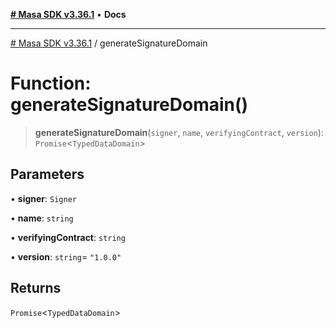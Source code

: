 [**# Masa SDK v3.36.1**](../README.md) • **Docs**

***

[# Masa SDK v3.36.1](../globals.md) / generateSignatureDomain

# Function: generateSignatureDomain()

> **generateSignatureDomain**(`signer`, `name`, `verifyingContract`, `version`): `Promise`\<`TypedDataDomain`\>

## Parameters

• **signer**: `Signer`

• **name**: `string`

• **verifyingContract**: `string`

• **version**: `string`= `"1.0.0"`

## Returns

`Promise`\<`TypedDataDomain`\>
